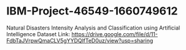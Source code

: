 # IBM-Project-46549-1660749612
Natural Disasters Intensity Analysis and Classification using Artificial Intelligence
Dataset Link: https://drive.google.com/file/d/11-FdbTaJVrpwQmaCLV5gYYDQlfTeD0uz/view?usp=sharing
